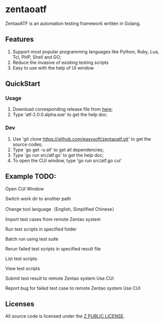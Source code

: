 # zentaoatf
ZentaoATF is an automation testing framework written in Golang.

## Features
1. Support most popular programming languages like Python, Ruby, Lua, Tcl, PHP, Shell and GO;
2. Reduce the invasive of existing testing scripts
3. Easy to use with the help of UI window

## QuickStart
### Usage
1. Download corresponding release file from [here](https://github.com/easysoft/zentaoatf/tree/master/release);
2. Type 'atf-2.0.0.alpha.exe' to get the help doc. 

### Dev
1. Use 'git clone https://github.com/easysoft/zentaoatf.git' to get the source codes;
2. Type `go get -u all' to get all dependencies;
3. Type 'go run src/atf.go' to get the help doc;
4. To open the CUI window, type 'go run src/atf.go cui'

## Example TODO:
Open CUI Window 

Switch work dir to another path 

Change tool language（English, Simplified Chinese）

Import test cases from remote Zentao system

Run test scripts in specified folder

Batch run using test suite

Rerun failed test scripts in specified result file

List test scripts 

View test scripts

Submit test result to remote Zentao system
Use CUI

Report bug for failed test case to remote Zentao system
Use CUI

## Licenses
All source code is licensed under the [Z PUBLIC LICENSE](LICENSE.md).